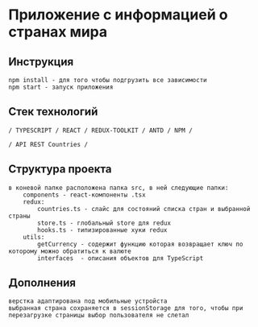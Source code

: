 # Приложение с информацией о странах мира

## Инструкция

    npm install - для того чтобы подгрузить все зависимости
    npm start - запуск приложения 

## Стек технологий

    / TYPESCRIPT / REACT / REDUX-TOOLKIT / ANTD / NPM /
    
    / API REST Countries /

## Структура проекта

    в коневой папке расположена папка src, в ней следующие папки:
        components - react-компоненты .tsx
        redux: 
            countries.ts - слайс для состояний списка стран и выбранной страны 
            store.ts - глобальный store для redux
            hooks.ts - типизированные хуки redux
        utils:
            getCurrency - содержит функцию которая возвращает ключ по которому можно обратиться к валюте
            interfaces  - описания объектов для TypeScript

## Дополнения

    верстка адаптирована под мобильные устройста
    выбранная страна сохраняется в sessionStorage для того, чтобы при перезагрузке страницы выбор пользователя не слетал
